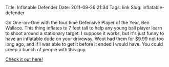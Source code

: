 Title: Inflatable Defender
Date: 2011-08-26 21:34
Tags: link
Slug: inflatable-defender

Go One-on-One with the four time Defensive Player of the Year, Ben Wallace. This thing inflates to 7 feet tall to help any young ball player learn to shoot around a stationary target. I suppose it works, but it's just funny to have an inflatable dude on your driveway. Woot had them for $9.99 not too long ago, and if I was able to get it before it ended I would have. You could creep a bunch of people with this guy. 

[Check it out here!](http://inflatabledefender.com/)